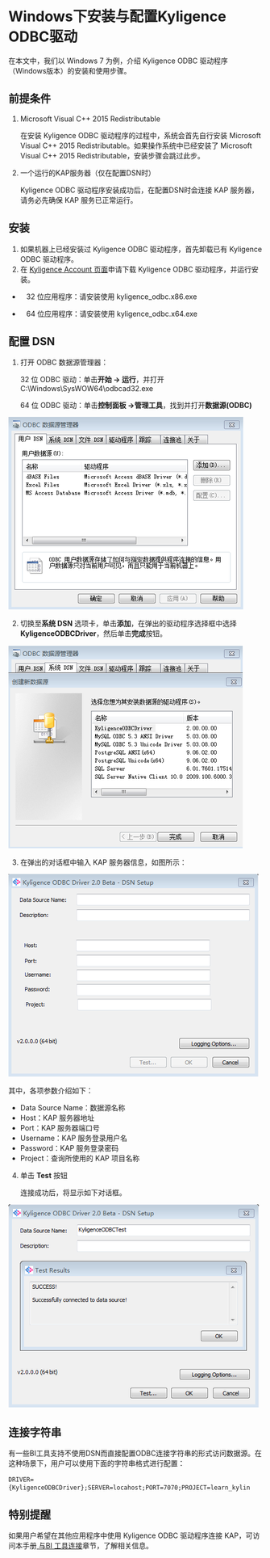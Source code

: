 # Windows下安装与配置Kyligence ODBC驱动

在本文中，我们以 Windows 7 为例，介绍 Kyligence ODBC 驱动程序（Windows版本）的安装和使用步骤。

## 前提条件

1. Microsoft Visual C++ 2015 Redistributable

   在安装 Kyligence ODBC 驱动程序的过程中，系统会首先自行安装 Microsoft Visual C++ 2015 Redistributable。如果操作系统中已经安装了 Microsoft Visual C++ 2015 Redistributable，安装步骤会跳过此步。

2. 一个运行的KAP服务器（仅在配置DSN时）

   Kyligence ODBC 驱动程序安装成功后，在配置DSN时会连接 KAP 服务器，请务必先确保 KAP 服务已正常运行。

## 安装

1. 如果机器上已经安装过 Kyligence ODBC 驱动程序，首先卸载已有 Kyligence ODBC 驱动程序。
2. 在 [Kyligence Account 页面](http://account.kyligence.io)申请下载 Kyligence ODBC 驱动程序，并运行安装。

-     32 位应用程序：请安装使用 kyligence_odbc.x86.exe

-     64 位应用程序：请安装使用 kyligence_odbc.x64.exe


## 配置 DSN

1. 打开 ODBC 数据源管理器：

   32 位 ODBC 驱动：单击**开始 -> 运行**，并打开 C:\Windows\SysWOW64\odbcad32.exe

   64 位 ODBC 驱动：单击**控制面板 ->管理工具**，找到并打开**数据源(ODBC)**

![ODBC 数据源管理器](images/kyligence_odbc_01.png)

2. 切换至**系统 DSN** 选项卡，单击**添加**，在弹出的驱动程序选择框中选择 **KyligenceODBCDriver**，然后单击**完成**按钮。

![添加 Kyligence ODBC 驱动程序](images/kyligence_odbc_02.png)

3. 在弹出的对话框中输入 KAP 服务器信息，如图所示：

![DSN 设置](images/kyligence_odbc_03.png)

其中，各项参数介绍如下：

- Data Source Name：数据源名称
- Host：KAP 服务器地址
- Port：KAP 服务器端口号
- Username：KAP 服务登录用户名
- Password：KAP 服务登录密码
- Project：查询所使用的 KAP 项目名称

4. 单击 **Test** 按钮

   连接成功后，将显示如下对话框。

![连接成功](images/kyligence_odbc_04.png)

## 连接字符串

有一些BI工具支持不使用DSN而直接配置ODBC连接字符串的形式访问数据源。在这种场景下，用户可以使用下面的字符串格式进行配置：

```
DRIVER={KyligenceODBCDriver};SERVER=locahost;PORT=7070;PROJECT=learn_kylin
```

<!--请将SERVER，PORT及PROJECT中的信息替换成您所使用的KAP的信息。-->

## 特别提醒

如果用户希望在其他应用程序中使用 Kyligence ODBC 驱动程序连接 KAP，可访问本手册[ 与BI 工具连接](../integration/README.md)章节，了解相关信息。

